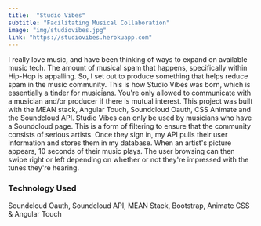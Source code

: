 ```yaml
---
title:  "Studio Vibes"
subtitle: "Facilitating Musical Collaboration"
image: "img/studiovibes.jpg"
link: "https://studiovibes.herokuapp.com"
---
```



I really love music, and have been thinking of ways to expand on available music tech. The amount of musical spam that happens, specifically within Hip-Hop is appalling. So, I set out to produce something that helps reduce spam in the music community. This is how Studio Vibes was born, which is essentially a tinder for musicians. You're only allowed to communicate with a musician and/or producer if there is mutual interest. This project was built with the MEAN stack, Angular Touch, Soundcloud Oauth, CSS Animate and the Soundcloud API. Studio Vibes can only be used by musicians who have a Soundcloud page. This is a form of filtering to ensure that the community consists of serious artists. Once they sign in, my API pulls their user information and stores them in my database. When an artist's picture appears, 10 seconds of their music plays. The user browsing can then swipe right or left depending on whether or not they're impressed with the tunes they're hearing.

### Technology Used
Soundcloud Oauth, Soundcloud API, MEAN Stack, Bootstrap, Animate CSS & Angular Touch